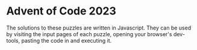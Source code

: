 # Advent of Code 2023

The solutions to these puzzles are written in Javascript.
They can be used by visiting the input pages of each puzzle,
opening your browser's dev-tools, pasting the code in and executing it. 
